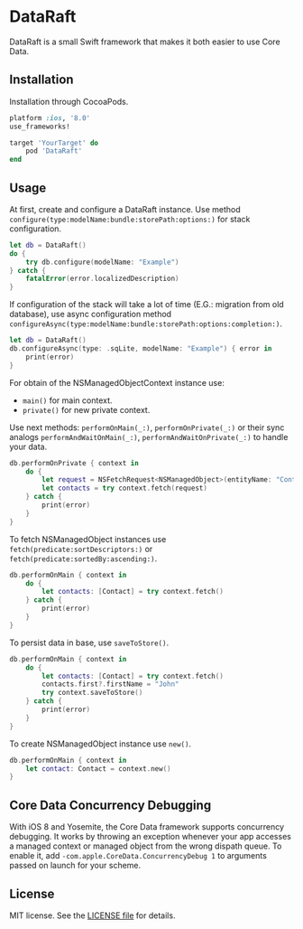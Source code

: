 # DataRaft

DataRaft is a small Swift framework that makes it both easier to use Core Data.

## Installation

Installation through CocoaPods.

```ruby
platform :ios, '8.0'
use_frameworks!

target 'YourTarget' do
    pod 'DataRaft'
end
```

## Usage

At first, create and configure a DataRaft instance. Use method `configure(type:modelName:bundle:storePath:options:)` for stack configuration.

```swift
let db = DataRaft()
do {
    try db.configure(modelName: "Example")
} catch {
    fatalError(error.localizedDescription)
}
```

If configuration of the stack will take a lot of time (E.G.: migration from old database), use async configuration method `configureAsync(type:modelName:bundle:storePath:options:completion:)`.

```swift
let db = DataRaft()
db.configureAsync(type: .sqLite, modelName: "Example") { error in
    print(error)
}
```

For obtain of the NSManagedObjectContext instance use:

- `main()` for main context.
- `private()` for new private context.

Use next methods: `performOnMain(_:)`, `performOnPrivate(_:)` or their sync analogs `performAndWaitOnMain(_:)`, `performAndWaitOnPrivate(_:)` to handle your data.

```swift
db.performOnPrivate { context in
    do {
        let request = NSFetchRequest<NSManagedObject>(entityName: "Contact")
        let contacts = try context.fetch(request)
    } catch {
        print(error)
    }
}
```

To fetch NSManagedObject instances use `fetch(predicate:sortDescriptors:)` or `fetch(predicate:sortedBy:ascending:)`.

```swift
db.performOnMain { context in
    do {
        let contacts: [Contact] = try context.fetch()
    } catch {
        print(error)
    }
}
```

To persist data in base, use `saveToStore()`.

```swift
db.performOnMain { context in
    do {
        let contacts: [Contact] = try context.fetch()
        contacts.first?.firstName = "John"
        try context.saveToStore()
    } catch {
        print(error)
    }
}
```

To create NSManagedObject instance use `new()`.

```swift
db.performOnMain { context in
    let contact: Contact = context.new()
}
```

## Core Data Concurrency Debugging

With iOS 8 and Yosemite, the Core Data framework supports concurrency debugging. It works by throwing an exception whenever your app accesses a managed context or managed object from the wrong dispath queue. To enable it, add `-com.apple.CoreData.ConcurrencyDebug 1` to arguments passed on launch for your scheme.

## License

MIT license. See the [LICENSE file](https://github.com/nullgr/data-raft/blob/master/LICENSE) for details.
